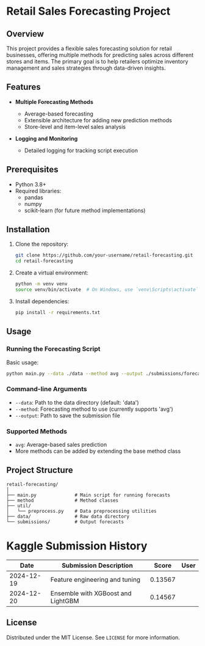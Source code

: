 # Retail Sales Forecasting Project

## Overview

This project provides a flexible sales forecasting solution for retail businesses, offering multiple methods for predicting sales across different stores and items. The primary goal is to help retailers optimize inventory management and sales strategies through data-driven insights.

## Features

- **Multiple Forecasting Methods**
  - Average-based forecasting
  - Extensible architecture for adding new prediction methods
  - Store-level and item-level sales analysis
  
- **Logging and Monitoring**
  - Detailed logging for tracking script execution

## Prerequisites

- Python 3.8+
- Required libraries:
  - pandas
  - numpy
  - scikit-learn (for future method implementations)

## Installation

1. Clone the repository:
   ```bash
   git clone https://github.com/your-username/retail-forecasting.git
   cd retail-forecasting
   ```

2. Create a virtual environment:
   ```bash
   python -m venv venv
   source venv/bin/activate  # On Windows, use `venv\Scripts\activate`
   ```

3. Install dependencies:
   ```bash
   pip install -r requirements.txt
   ```

## Usage

### Running the Forecasting Script

Basic usage:
```bash
python main.py --data ./data --method avg --output ./submissions/forecast.csv
```

### Command-line Arguments

- `--data`: Path to the data directory (default: 'data')
- `--method`: Forecasting method to use (currently supports 'avg')
- `--output`: Path to save the submission file

### Supported Methods

- `avg`: Average-based sales prediction
- More methods can be added by extending the base method class

## Project Structure

```
retail-forecasting/
│
├── main.py              # Main script for running forecasts
├── method               # Method classes
├── util/
│   └── preprocess.py    # Data preprocessing utilities
├── data/                # Raw data directory
└── submissions/         # Output forecasts
```


# Kaggle Submission History

| Date       |Submission Description                  | Score      |  User     |
|------------|----------------------------------------|------------|-----------|
| 2024-12-19 |Feature engineering and tuning          | 0.13567    |           | 
| 2024-12-20 | Ensemble with XGBoost and LightGBM     | 0.14567    |           |

## License

Distributed under the MIT License. See `LICENSE` for more information.
